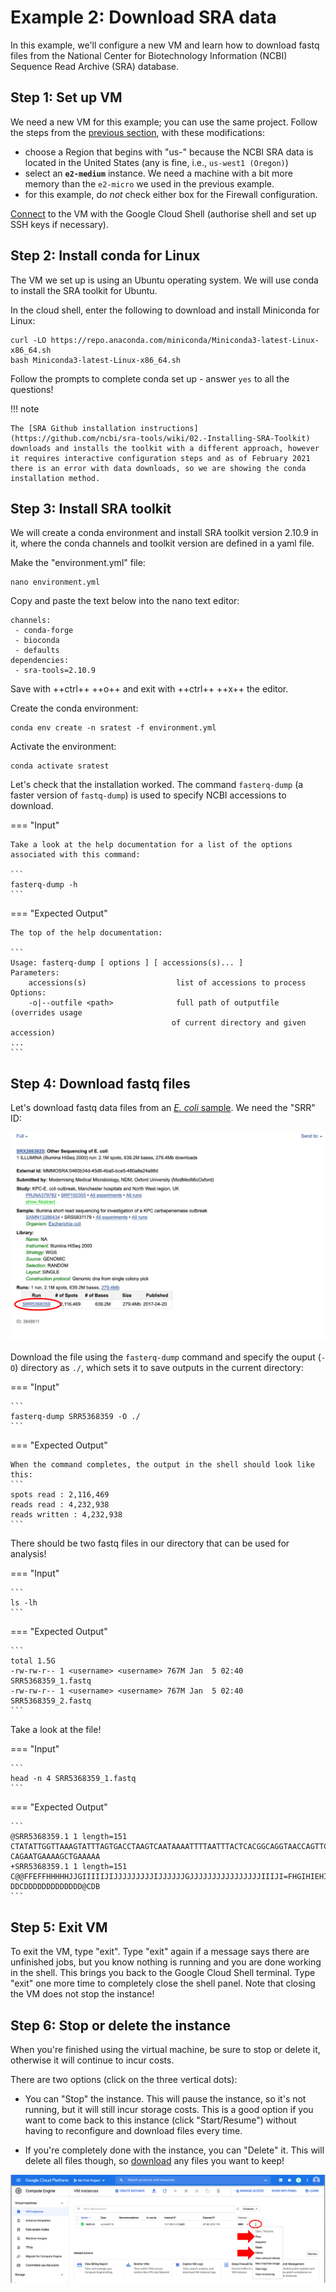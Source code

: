 # Example 2: Download SRA data

In this example, we'll configure a new VM and learn how to download fastq files from the National Center for Biotechnology Information (NCBI) Sequence Read Archive (SRA) database.

## Step 1: Set up VM

We need a new VM for this example; you can use the same project. Follow the steps from the [previous section](./gcp2.md), with these modifications:

- choose a Region that begins with "us-" because the NCBI SRA data is located in the United States (any is fine, i.e., `us-west1 (Oregon)`)
- select an **`e2-medium`** instance. We need a machine with a bit more memory than the `e2-micro` we used in the previous example.
- for this example, do *not* check either box for the Firewall configuration.

[Connect](./gcp2.md) to the VM with the Google Cloud Shell (authorise shell and set up SSH keys if necessary).

## Step 2: Install conda for Linux

The VM we set up is using an Ubuntu operating system. We will use conda to install the SRA toolkit for Ubuntu.

In the cloud shell, enter the following to download and install Miniconda for Linux:

```
curl -LO https://repo.anaconda.com/miniconda/Miniconda3-latest-Linux-x86_64.sh
bash Miniconda3-latest-Linux-x86_64.sh
```

Follow the prompts to complete conda set up - answer `yes` to all the questions!

!!! note

    The [SRA Github installation instructions](https://github.com/ncbi/sra-tools/wiki/02.-Installing-SRA-Toolkit) downloads and installs the toolkit with a different approach, however it requires interactive configuration steps and as of February 2021 there is an error with data downloads, so we are showing the conda installation method.

## Step 3: Install SRA toolkit

We will create a conda environment and install SRA toolkit version 2.10.9 in it, where the conda channels and toolkit version are defined in a yaml file.

Make the "environment.yml" file:

```
nano environment.yml
```

Copy and paste the text below into the nano text editor:

```
channels:
 - conda-forge
 - bioconda
 - defaults
dependencies:
 - sra-tools=2.10.9
```

Save with ++ctrl++ ++o++ and exit with ++ctrl++ ++x++ the editor.

Create the conda environment:

```
conda env create -n sratest -f environment.yml
```

Activate the environment:

```
conda activate sratest
```

Let's check that the installation worked. The command `fasterq-dump` (a faster version of `fastq-dump`) is used to specify NCBI accessions to download.

=== "Input"

    Take a look at the help documentation for a list of the options associated with this command:

    ```
    fasterq-dump -h
    ```

=== "Expected Output"

    The top of the help documentation:

    ```
    Usage: fasterq-dump [ options ] [ accessions(s)... ]
    Parameters:
        accessions(s)                    list of accessions to process
    Options:
        -o|--outfile <path>              full path of outputfile (overrides usage
                                        of current directory and given accession)
    ...
    ```

## Step 4: Download fastq files

Let's download fastq data files from an [*E. coli* sample](https://www.ncbi.nlm.nih.gov/sra/SRR5368359). We need the "SRR" ID:

![](./gcp_images/sra_example_sample.png "NCBI SRR sample page")

Download the file using the `fasterq-dump` command and specify the ouput (`-O`) directory as `./`, which sets it to save outputs in the current directory:

=== "Input"

    ```
    fasterq-dump SRR5368359 -O ./
    ```

=== "Expected Output"

    When the command completes, the output in the shell should look like this:
    ```
    spots read : 2,116,469
    reads read : 4,232,938
    reads written : 4,232,938
    ```

There should be two fastq files in our directory that can be used for analysis!

=== "Input"

    ```
    ls -lh
    ```

=== "Expected Output"

    ```
    total 1.5G
    -rw-rw-r-- 1 <username> <username> 767M Jan  5 02:40 SRR5368359_1.fastq
    -rw-rw-r-- 1 <username> <username> 767M Jan  5 02:40 SRR5368359_2.fastq
    ```

Take a look at the file!

=== "Input"

    ```
    head -n 4 SRR5368359_1.fastq
    ```

=== "Expected Output"

    ```
    @SRR5368359.1 1 length=151
    CTATATTGGTTAAAGTATTTAGTGACCTAAGTCAATAAAATTTTAATTTACTCACGGCAGGTAACCAGTTCAGAAGCTGCTATCAGACACTCTTTTTTTAATCCACACAGAGACATATTGCCCGTTGCAGT
    CAGAATGAAAAGCTGAAAAA
    +SRR5368359.1 1 length=151
    C@@FFEFFHHHHHJJGIIIIIJIJJJJJJJJJIJJJJJJGJJJJJJJJJJJJJJJJIIIJI=FHGIHIEHIJJHHGHHFFFFFDEEEDEDDDDCDDDDBDDCCCDDDDDDDDDDDDC@CCCDDD>ADDCDD
    DDCDDDDDDDDDDDDD@CDB
    ```

## Step 5: Exit VM

To exit the VM, type "exit". Type "exit" again if a message says there are unfinished jobs, but you know nothing is running and you are done working in the shell. This brings you back to the Google Cloud Shell terminal. Type "exit" one more time to completely close the shell panel. Note that closing the VM does not stop the instance!

## Step 6: Stop or delete the instance

When you're finished using the virtual machine, be sure to stop or delete it, otherwise it will continue to incur costs.

There are two options (click on the three vertical dots):

- You can "Stop" the instance. This will pause the instance, so it's not running, but it will still incur storage costs. This is a good option if you want to come back to this instance (click "Start/Resume") without having to reconfigure and download files every time.

- If you're completely done with the instance, you can "Delete" it. This will delete all files though, so [download](./gcp3.md#files-to-bucket) any files you want to keep!

![](./gcp_images/gcp_vmstop.png "Stop or delete VM")
